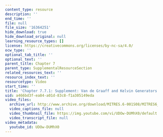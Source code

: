 ```yaml
---
content_type: resource
description: ''
end_time: ''
file: null
file_size: '16364251'
hide_download: true
hide_download_original: null
learning_resource_types: []
license: https://creativecommons.org/licenses/by-nc-sa/4.0/
ocw_type: ''
optional_tab_title: ''
optional_text: ''
parent_title: Chapter 7
parent_type: SupplementalResourceSection
related_resources_text: ''
resource_index_text: ''
resourcetype: Video
start_time: ''
title: 'Chapter 7.7.1: Supplement: Van de Graaff and Kelvin Generators'
uid: a466bd3f-ea84-a01d-83c8-f1a305149eda
video_files:
  archive_url: http://www.archive.org/download/MITRES.6-001S08/MITRES6_001S08_7-7-1-sup_300k.mp4
  video_captions_file: null
  video_thumbnail_file: https://img.youtube.com/vi/UDOw-DUMhX0/default.jpg
  video_transcript_file: null
video_metadata:
  youtube_id: UDOw-DUMhX0
---
```

